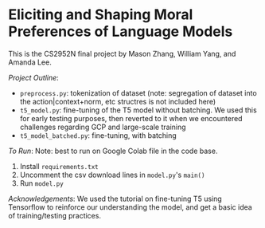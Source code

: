 # Eliciting and Shaping Moral Preferences of Language Models

This is the CS2952N final project by Mason Zhang, William Yang, and Amanda Lee.

*Project Outline*:
- `preprocess.py`: tokenization of dataset (note: segregation of dataset into the action|context+norm, etc structres is not included here)
- `t5_model.py`: fine-tuning of the T5 model without batching. We used this for early testing purposes, then reverted to it when we encountered challenges regarding GCP and large-scale training
- `t5_model_batched.py`: fine-tuning, with batching

*To Run*:
Note: best to run on Google Colab file in the code base.
1. Install `requirements.txt`
2. Uncomment the csv download lines in `model.py`'s `main()`
3. Run `model.py`

*Acknowledgements*:
We used the tutorial on fine-tuning T5 using Tensorflow to reinforce our understanding the model, and get a basic idea of training/testing practices.